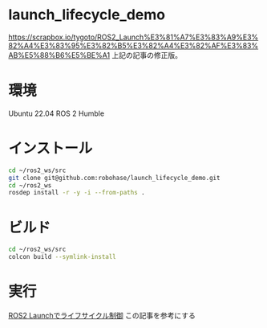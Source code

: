 # launch_lifecycle_demo
https://scrapbox.io/tygoto/ROS2_Launch%E3%81%A7%E3%83%A9%E3%82%A4%E3%83%95%E3%82%B5%E3%82%A4%E3%82%AF%E3%83%AB%E5%88%B6%E5%BE%A1
上記の記事の修正版。

# 環境
Ubuntu 22.04
ROS 2 Humble

# インストール
```bash
cd ~/ros2_ws/src
git clone git@github.com:robohase/launch_lifecycle_demo.git
cd ~/ros2_ws
rosdep install -r -y -i --from-paths .
```

# ビルド
```bash
cd ~/ros2_ws/src
colcon build --symlink-install
```

# 実行
[ROS2 Launchでライフサイクル制御](https://scrapbox.io/tygoto/ROS2_Launch%E3%81%A7%E3%83%A9%E3%82%A4%E3%83%95%E3%82%B5%E3%82%A4%E3%82%AF%E3%83%AB%E5%88%B6%E5%BE%A1)
この記事を参考にする